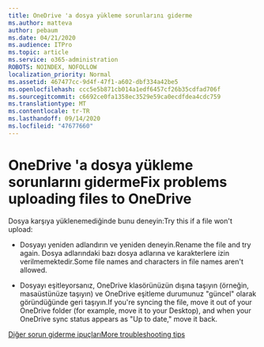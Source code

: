 ```yaml
---
title: OneDrive 'a dosya yükleme sorunlarını giderme
ms.author: matteva
author: pebaum
ms.date: 04/21/2020
ms.audience: ITPro
ms.topic: article
ms.service: o365-administration
ROBOTS: NOINDEX, NOFOLLOW
localization_priority: Normal
ms.assetid: 467477cc-9d4f-47f1-a602-dbf334a42be5
ms.openlocfilehash: ccc5e5b871cb014a1edf6457cf26b35cdfad706f
ms.sourcegitcommit: c6692ce0fa1358ec3529e59ca0ecdfdea4cdc759
ms.translationtype: MT
ms.contentlocale: tr-TR
ms.lasthandoff: 09/14/2020
ms.locfileid: "47677660"
---
```

# <a name="fix-problems-uploading-files-to-onedrive"></a><span data-ttu-id="49775-102">OneDrive 'a dosya yükleme sorunlarını giderme</span><span class="sxs-lookup"><span data-stu-id="49775-102">Fix problems uploading files to OneDrive</span></span>

<span data-ttu-id="49775-103">Dosya karşıya yüklenemediğinde bunu deneyin:</span><span class="sxs-lookup"><span data-stu-id="49775-103">Try this if a file won't upload:</span></span>
  
- <span data-ttu-id="49775-104">Dosyayı yeniden adlandırın ve yeniden deneyin.</span><span class="sxs-lookup"><span data-stu-id="49775-104">Rename the file and try again.</span></span> <span data-ttu-id="49775-105">Dosya adlarındaki bazı dosya adlarına ve karakterlere izin verilmemektedir.</span><span class="sxs-lookup"><span data-stu-id="49775-105">Some file names and characters in file names aren't allowed.</span></span> 
    
- <span data-ttu-id="49775-106">Dosyayı eşitleyorsanız, OneDrive klasörünüzün dışına taşıyın (örneğin, masaüstünüze taşıyın) ve OneDrive eşitleme durumunuz "güncel" olarak göründüğünde geri taşıyın.</span><span class="sxs-lookup"><span data-stu-id="49775-106">If you're syncing the file, move it out of your OneDrive folder (for example, move it to your Desktop), and when your OneDrive sync status appears as "Up to date," move it back.</span></span> 
    
[<span data-ttu-id="49775-107">Diğer sorun giderme ipuçları</span><span class="sxs-lookup"><span data-stu-id="49775-107">More troubleshooting tips</span></span>](https://go.microsoft.com/fwlink/?linkid=873155)
  

